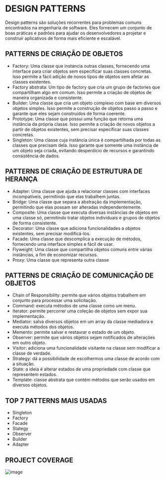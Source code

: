 # DESIGN PATTERNS

Design patterns são soluções recorrentes para problemas comuns encontrados na engenharia de software. Eles fornecem um conjunto de boas práticas e padrões para ajudar os desenvolvedores a projetar e construir aplicativos de forma mais eficiente e escalável.

## PATTERNS DE CRIAÇÃO DE OBJETOS
- Factory: Uma classe que instancia outras classes, fornecendo uma interface para criar objetos sem especificar suas classes concretas. Isso permite a fácil adição de novos tipos de objetos sem afetar as classes existentes.
- Factory abstrata: Um tipo de factory que cria um grupo de factories que compartilham algo em comum. Isso permite a criação de objetos de maneira organizada e consistente.
- Builder: Uma classe que cria um objeto complexo com base em diversos objetos simples. Isso permite a construção de objetos passo a passo e garante que eles sejam construídos de forma coerente.
- Prototype: Uma classe que possui uma função que retorna uma instância da própria classe. Isso permite a criação de novos objetos a partir de objetos existentes, sem precisar especificar suas classes concretas.
- Singleton: Uma classe cuja instância única é compartilhada por todas as classes que precisam dela. Isso garante que somente uma instância de um objeto seja criada, evitando desperdício de recursos e garantindo consistência de dados.

## PATTERNS DE CRIAÇÃO DE ESTRUTURA DE HERANÇA
- Adapter: Uma classe que ajuda a relacionar classes com interfaces incompatíveis, permitindo que elas trabalhem juntas.
- Bridge: Uma classe que separa a abstração da implementação, permitindo que elas possam ser alteradas independentemente.
- Composite: Uma classe que executa diversas instâncias de objetos em uma classe só, permitindo tratar objetos individuais e grupos de objetos de forma consistente.
- Decorator: Uma classe que adiciona funcionalidades a objetos existentes, sem precisar modificá-los.
- Facade: Uma classe que descomplica a execução de métodos, fornecendo uma interface simples e fácil de usar.
- Flyweight: Uma classe que compartilha objetos comuns entre várias instâncias, a fim de economizar recursos.
- Proxy: Uma classe que representa outra classe

## PATTERNS DE CRIAÇÃO DE COMUNICAÇÃO DE OBJETOS

- Chain of Responsibility: permite que vários objetos trabalhem em conjunto para processar uma solicitação.
- Command: executa métodos de uma classe como um menu.
- Iterator: permite percorrer uma coleção de objetos sem expor sua implementação.
- Mediator: salva diversos objetos em um array da classe mediadora e executa métodos dos objetos.
- Memento: permite salvar e restaurar o estado de um objeto.
- Observer: permite que vários objetos sejam notificados de alterações em outro objeto.
- Visitor: adiciona uma funcionalidade visitante na classe sem modificar a classe de verdade.
- Strategy: dá a possibilidade de escolhermos uma classe de acordo com a situação.
- State: a ideia é alterar estados de uma propriedade com classe que representem estados.
- Template: classe abstrata que contém métodos que serão usados em diversos objetos.

## TOP 7 PATTERNS MAIS USADAS

- Singleton
- Factory
- Facade
- Stategy
- Observer
- Builder
- Adapter


## PROJECT COVERAGE

![image](https://user-images.githubusercontent.com/40905332/215959029-ee31bdb9-f4e7-47a9-ae47-f60503f2ac47.png)
